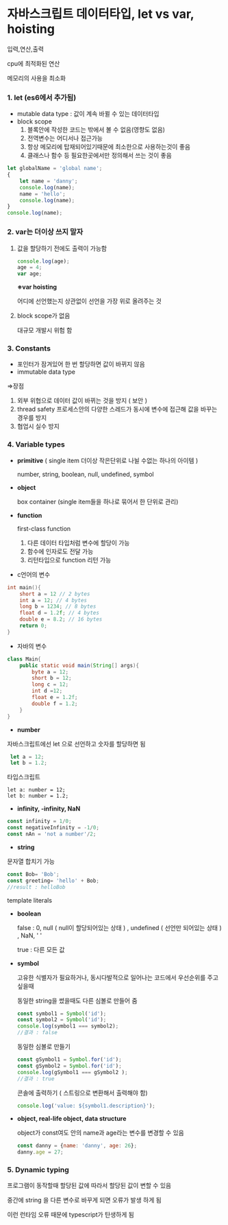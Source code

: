 # 자바스크립트 데이터타입, let vs var, hoisting

입력,연산,출력

cpu에 최적화된 연산

메모리의 사용을 최소화

### 1. let (es6에서 추가됨)

- mutable data type : 값이 계속 바뀔 수 있는 데이터타입
- block scope
    1. 블록안에 작성한 코드는 밖에서 볼 수 없음(영향도 없음)
    2. 전역변수는 어디서나 접근가능
    3. 항상 메모리에 탑재되어있기때문에 최소한으로 사용하는것이 좋음
    4. 클래스나 함수 등 필요한곳에서만 정의해서 쓰는 것이 좋음

```jsx
let globalName = 'global name';
{
    let name = 'danny';
    console.log(name);
    name = 'hello';
    console.log(name);
}
console.log(name);
```

### 2. var는 더이상 쓰지 말자

1. 값을 할당하기 전에도 출력이 가능함

    ```jsx
    console.log(age);
    age = 4;
    var age;
    ```

    **※var hoisting** 

    어디에 선언했는지 상관없이 선언을 가장 위로 올려주는 것

2. block scope가 없음

     대규모 개발시 위험 함

### 3. Constants

- 포인터가 잠겨있어 한 번 할당하면 값이 바뀌지 않음
- immutable data type

⇒장점 

1. 외부 위협으로 데이터 값이 바뀌는 것을 방지 ( 보안 )
2.  thread safety 프로세스안의 다양한 스레드가 동시에 변수에 접근해 값을 바꾸는 경우를 방지
3.  협업시 실수 방지

### 4. Variable types

- **primitive** ( single item 더이상 작은단위로 나뉠 수없는 하나의 아이템 )

    number, string, boolean, null, undefined, symbol

- **object**

    box container (single item들을 하나로 묶어서 한 단위로 관리)

- **function**

    first-class function

    1. 다른 데이터 타입처럼 변수에 할당이 가능
    2. 함수에 인자로도 전달 가능
    3. 리턴타입으로 function 리턴 가능

- c언어의 변수

```c
int main(){
	short a = 12 // 2 bytes
	int a = 12; // 4 bytes
	long b = 1234; // 8 bytes
	float d = 1.2f; // 4 bytes
	double e = 8.2; // 16 bytes
	return 0;
}
```

- 자바의 변수

```java
class Main{
	public static void main(String[] args){
		byte a = 12;
		short b = 12;
		long c = 12;
		int d =12;
		float e = 1.2f;
		double f = 1.2;
	}
}
```

- **number**

자바스크립트에선 let 으로 선언하고 숫자를 할당하면 됨

```jsx
 let a = 12;
 let b = 1.2;
```

타입스크립트

```tsx
let a: number = 12;
let b: number = 1.2;
```

- **infinity, -infinity, NaN**

```jsx
const infinity = 1/0;
const negativeInfinity = -1/0;
const nAn = 'not a number'/2;
```

- **string**

문자열 합치기 가능

```jsx
const Bob= 'Bob';
const greeting= 'hello' + Bob;
//result : helloBob
```

template literals 

- **boolean**

    false : 0, null ( null이 할당되어있는 상태 ) , undefined ( 선언만 되어있는 상태 ) , NaN, ' '

    true : 다른 모든 값

- **symbol**

    고유한 식별자가 필요하거나, 동시다발적으로 일어나는 코드에서 우선순위를 주고싶을때

    동일한 string을 썼을때도 다른 심볼로 만들어 줌

    ```jsx
    const symbol1 = Symbol('id');
    const symbol2 = Symbol('id');
    console.log(symbol1 === symbol2);
    //결과 : false
    ```

    동일한 심볼로 만들기

    ```jsx
    const gSymbol1 = Symbol.for('id');
    const gSymbol2 = Symbol.for('id');
    console.log(gSymbol1 === gSymbol2 );
    //결과 : true
    ```

    콘솔에 출력하기 ( 스트링으로 변환해서 출력해야 함)

    ```jsx
    console.log('value: ${symbol1.description}');
    ```

- **object, real-life object, data structure**

    object가 const여도 안의 name과 age라는 변수를 변경할 수 있음 

    ```jsx
    const danny = {name: 'danny', age: 26};
    danny.age = 27;
    ```

### 5. Dynamic typing

프로그램이 동작할때 할당된 값에 따라서 할당된 값이 변할 수 있음

중간에 string 을 다른 변수로 바꾸게 되면 오류가 발생 하게 됨

이런 런타임 오류 때문에 typescript가 탄생하게 됨
